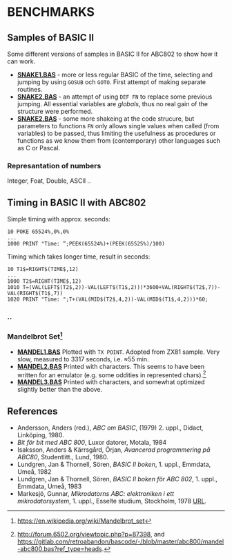 
# BENCHMARKS

## Samples of BASIC II

Some different versions of samples in BASIC II for ABC802 to show how it can work.

* [__SNAKE1.BAS__](SNAKE1.BAS) - more or less regular BASIC of the time, selecting and jumping by using `GOSUB` och `GOTO`.
  First attempt of making separate routines.
* [__SNAKE2.BAS__](SNAKE2.BAS) - an attempt of using `DEF FN` to replace some previous jumping. All essential variables are
  *globals*, thus no real gain of the structure were performed.
* [__SNAKE2.BAS__](SNAKE3.BAS) - some more shakeing at the code strucure, but parameters to functions `FN` only allows single 
  values when called (from variables) to be passed, thus limiting the usefulness as procedures or functions as
  we know them from (contemporary) other languages such as C or Pascal.

### Represantation of numbers

Integer, Foat, Double, ASCII ..


## Timing in BASIC II with ABC802

Simple timing with approx. seconds:
```BASIC
10 POKE 65524%,0%,0%
...
1000 PRINT "Time: ”;PEEK(65524%)+(PEEK(65525%)/100)
```

Timing which takes longer time, result in seconds:
```BASIC
10 T1$=RIGHT$(TIME$,12)
...
1000 T2$=RIGHT(TIME$,12)
1010 T=(VAL(LEFT$(T2$,2))-VAL(LEFT$(T1$,2)))*3600+VAL(RIGHT$(T2$,7))-VAL(RIGHT$(T1$,7))
1020 PRINT "Time: ";T+(VAL(MID$(T2$,4,2))-VAL(MID$(T1$,4,2)))*60;
```


### ..


### Mandelbrot Set[^mandel]

* [__MANDEL1.BAS__](MANDEL1.BAS) Plotted with `TX POINT`. Adopted from ZX81 sample. Very slow, measured to 3317 seconds,
  i.e. ≈55 min.
* [__MANDEL2.BAS__](MANDEL2.BAS) Printed with characters. This seems to have been written for an emulator (e.g. some
  oddities in represented chars).[^mandel2]
* [__MANDEL3.BAS__](MANDEL3.BAS) Printed with characters, and somewhat optimized slightly better than the above.

[^mandel]: https://en.wikipedia.org/wiki/Mandelbrot_set
[^mandel2]: http://forum.6502.org/viewtopic.php?p=87398, and https://gitlab.com/retroabandon/bascode/-/blob/master/abc800/mandel-abc800.bas?ref_type=heads.

## References

- Andersson, Anders (red.), *ABC om BASIC*, (1979) 2. uppl., Didact, Linköping, 1980.
- *Bit för bit med ABC 800*, Luxor datorer, Motala, 1984
- Isaksson, Anders & Kärrsgård, Örjan, *Avancerad programmering på ABC80*, Studentlitt., Lund, 1980.
- Lundgren, Jan & Thornell, Sören, *BASIC II boken*, 1. uppl., Emmdata, Umeå, 1982
- Lundgren, Jan & Thornell, Sören, *BASIC II boken för ABC 802*, 1. uppl., Emmdata, Umeå, 1983
- Markesjö, Gunnar, *Mikrodatorns ABC: elektroniken i ett mikrodatorsystem*, 1. uppl., Esselte studium, Stockholm, 1978 [URL](https://www.abc80.org/docs/Mikrodatorns_ABC.pdf).
